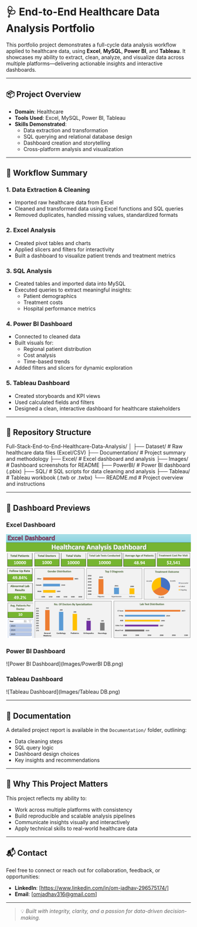 # 🩺 End-to-End Healthcare Data Analysis Portfolio

This portfolio project demonstrates a full-cycle data analysis workflow applied to healthcare data, using **Excel**, **MySQL**, **Power BI**, and **Tableau**. It showcases my ability to extract, clean, analyze, and visualize data across multiple platforms—delivering actionable insights and interactive dashboards.

---

## 📦 Project Overview

- **Domain**: Healthcare
- **Tools Used**: Excel, MySQL, Power BI, Tableau
- **Skills Demonstrated**:
  - Data extraction and transformation
  - SQL querying and relational database design
  - Dashboard creation and storytelling
  - Cross-platform analysis and visualization

---

## 🧠 Workflow Summary

### 1. **Data Extraction & Cleaning**
- Imported raw healthcare data from Excel
- Cleaned and transformed data using Excel functions and SQL queries
- Removed duplicates, handled missing values, standardized formats

### 2. **Excel Analysis**
- Created pivot tables and charts
- Applied slicers and filters for interactivity
- Built a dashboard to visualize patient trends and treatment metrics

### 3. **SQL Analysis**
- Created tables and imported data into MySQL
- Executed queries to extract meaningful insights:
  - Patient demographics
  - Treatment costs
  - Hospital performance metrics

### 4. **Power BI Dashboard**
- Connected to cleaned data
- Built visuals for:
  - Regional patient distribution
  - Cost analysis
  - Time-based trends
- Added filters and slicers for dynamic exploration

### 5. **Tableau Dashboard**
- Created storyboards and KPI views
- Used calculated fields and filters
- Designed a clean, interactive dashboard for healthcare stakeholders

---

## 📁 Repository Structure
Full-Stack-End-to-End-Healthcare-Data-Analysis/ 
│
├── Dataset/ # Raw healthcare data files (Excel/CSV)
├── Documentation/ # Project summary and methodology 
├── Excel/ # Excel dashboard and analysis 
├── Images/ # Dashboard screenshots for README 
├── PowerBI/ # Power BI dashboard (.pbix) 
├── SQL/ # SQL scripts for data cleaning and analysis 
├── Tableau/ # Tableau workbook (.twb or .twbx) 
└── README.md # Project overview and instructions

---

## 📸 Dashboard Previews

### Excel Dashboard
![Excel Dashboard](https://github.com/OmJadhav-official/Full-Stack-End-to-End-Healthcare-Data-Analysis/blob/main/Images/Excel%20DB.png)

### Power BI Dashboard
![Power BI Dashboard](Images/PowerBI DB.png)

### Tableau Dashboard
![Tableau Dashboard](Images/Tableau DB.png)

---

## 📄 Documentation

A detailed project report is available in the `Documentation/` folder, outlining:
- Data cleaning steps
- SQL query logic
- Dashboard design choices
- Key insights and recommendations

---

## 🎯 Why This Project Matters

This project reflects my ability to:
- Work across multiple platforms with consistency
- Build reproducible and scalable analysis pipelines
- Communicate insights visually and interactively
- Apply technical skills to real-world healthcare data

---

## 📬 Contact

Feel free to connect or reach out for collaboration, feedback, or opportunities:

- **LinkedIn**: [https://www.linkedin.com/in/om-jadhav-296575174/]
- **Email**: [omjadhav316@gmail.com]

---

> 💡 *Built with integrity, clarity, and a passion for data-driven decision-making.*
